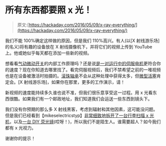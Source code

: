 # 所有东西都要照 x 光！

> 原文:[https://hackaday.com/2016/05/09/x-ray-everything/](https://hackaday.com/2016/05/09/x-ray-everything/)

我们不能 100%确定这样做的原因，但是我们 110%高兴。有人(以[X 射线游乐场]的名义)将有趣的设备放在 X 射线摄像机下，并将它们的视频上传到 YouTube 上。他或她似乎每天都在添加一些新的视频。

想看看[气动微动开关](https://www.youtube.com/watch?v=mPPu1Y62zLI)的内部工作原理吗？还是说[是一对运行中的伺服电机](https://www.youtube.com/watch?v=mPPu1Y62zLI)更符合你的速度？现在你知道去哪里找了。看完伺服视频后，我们不禁希望之前的一堆视频也是在设备被激活时拍摄的。[滚珠轴承](https://www.youtube.com/watch?v=jBcR0RlCaKM)不会从这种处理中获得太多，但[微型活塞](https://www.youtube.com/watch?v=uezUKaktun4)肯定会。[X 射线游乐场]，如果你在那里，更多的工作演示，请！

新视频的速度能持续多久谁也说不准，但我们很乐意享受这一过程。用 x 光看东西很酷。如果我们有一个邮政地址，我们知道我们会运送一些东西到镜头下。

我们没有你预期的那么多 X 射线黑客，考虑到辐射和其他因素，这可能没问题。但是我们已经看到【mikeselectricstyp】[非常细致地拆开了一台行李扫描 x 光机](http://hackaday.com/2013/03/09/airport-x-ray-machine-teardown/)，以及[一台 DIY 荧光镜](http://hackaday.com/2012/08/27/making-images-and-videos-using-a-diy-fluoroscopic-x-ray/)(哎呀！)，所以我们不是陌生人。谁需要超人？如今我们都有 x 光视力。

谢谢你的提示！